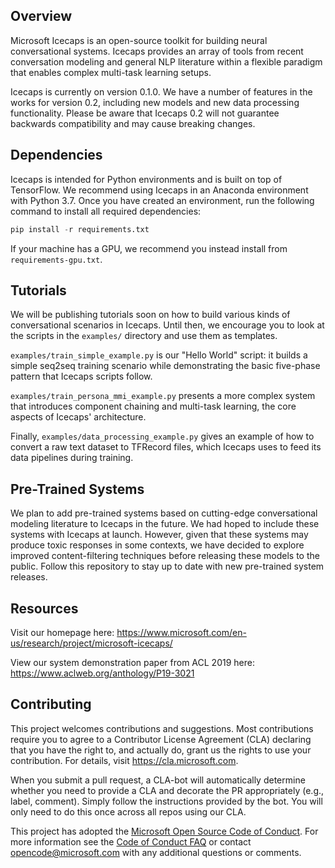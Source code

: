 ## Overview

Microsoft Icecaps is an open-source toolkit for building neural conversational systems. Icecaps provides an array of tools from recent conversation modeling and general NLP literature within a flexible paradigm that enables complex multi-task learning setups. 

Icecaps is currently on version 0.1.0. We have a number of features in the works for version 0.2, including new models and new data processing functionality. Please be aware that Icecaps 0.2 will not guarantee backwards compatibility and may cause breaking changes.


## Dependencies

Icecaps is intended for Python environments and is built on top of TensorFlow. We recommend using Icecaps in an Anaconda environment with Python 3.7. Once you have created an environment, run the following command to install all required dependencies:
``` python
pip install -r requirements.txt
``` 
If your machine has a GPU, we recommend you instead install from `requirements-gpu.txt`.


## Tutorials

We will be publishing tutorials soon on how to build various kinds of conversational scenarios in Icecaps.
Until then, we encourage you to look at the scripts in the `examples/` directory and use them as templates.

`examples/train_simple_example.py` is our "Hello World" script: 
it builds a simple seq2seq training scenario while demonstrating the basic five-phase pattern that Icecaps scripts follow.

`examples/train_persona_mmi_example.py` presents a more complex system that introduces component chaining and multi-task learning,
the core aspects of Icecaps' architecture.

Finally, `examples/data_processing_example.py` gives an example of how to convert a raw text dataset to TFRecord files, 
which Icecaps uses to feed its data pipelines during training.


## Pre-Trained Systems

We plan to add pre-trained systems based on cutting-edge conversational modeling literature to Icecaps in the future.
We had hoped to include these systems with Icecaps at launch. However, given that these systems may
produce toxic responses in some contexts, we have decided to explore improved content-filtering techniques before
releasing these models to the public. Follow this repository to stay up to date with new pre-trained system releases.


## Resources

Visit our homepage here: https://www.microsoft.com/en-us/research/project/microsoft-icecaps/

View our system demonstration paper from ACL 2019 here: https://www.aclweb.org/anthology/P19-3021


## Contributing

This project welcomes contributions and suggestions.  Most contributions require you to agree to a
Contributor License Agreement (CLA) declaring that you have the right to, and actually do, grant us
the rights to use your contribution. For details, visit https://cla.microsoft.com.

When you submit a pull request, a CLA-bot will automatically determine whether you need to provide
a CLA and decorate the PR appropriately (e.g., label, comment). Simply follow the instructions
provided by the bot. You will only need to do this once across all repos using our CLA.

This project has adopted the [Microsoft Open Source Code of Conduct](https://opensource.microsoft.com/codeofconduct/).
For more information see the [Code of Conduct FAQ](https://opensource.microsoft.com/codeofconduct/faq/) or
contact [opencode@microsoft.com](mailto:opencode@microsoft.com) with any additional questions or comments.

